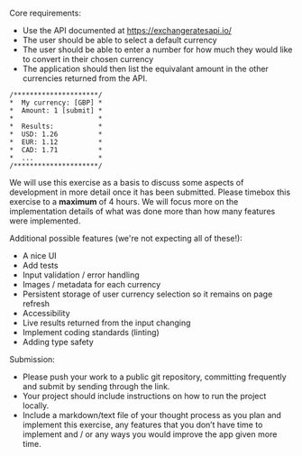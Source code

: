 
Core requirements:
- Use the API documented at https://exchangeratesapi.io/
- The user should be able to select a default currency
- The user should be able to enter a number for how much they would like to convert in their chosen currency
- The application should then list the equivalant amount in the other currencies returned from the API.
```
/*********************/
*  My currency: [GBP] *
*  Amount: 1 [submit] *
*                     *
*  Results:           *
*  USD: 1.26          *
*  EUR: 1.12          *
*  CAD: 1.71          *
*  ...                *
/*********************/
```

We will use this exercise as a basis to discuss some aspects of development in more detail once it has been submitted.
Please timebox this exercise to a **maximum** of 4 hours. We will focus more on the implementation details of what was done more than how many features were implemented.

Additional possible features (we're not expecting all of these!):
- A nice UI
- Add tests
- Input validation / error handling
- Images / metadata for each currency
- Persistent storage of user currency selection so it remains on page refresh
- Accessibility
- Live results returned from the input changing
- Implement coding standards (linting)
- Adding type safety

Submission:
- Please push your work to a public git repository, committing frequently and submit by sending through the link.
- Your project should include instructions on how to run the project locally.
- Include a markdown/text file of your thought process as you plan and implement this exercise, any features that you don’t have time to implement and / or any ways you would improve the app given more time.